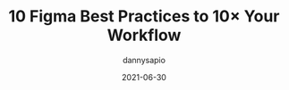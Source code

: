---
author: dannysapio
date: 2021-06-30
layout: post.njk
publisher: uxdesigncc
tags:
  - design
  - figma
  - productivity
target_url: https://uxdesign.cc/10-figma-best-practices-to-10x-your-workflow-76d6336daf2a
title: 10 Figma Best Practices to 10× Your Workflow
---